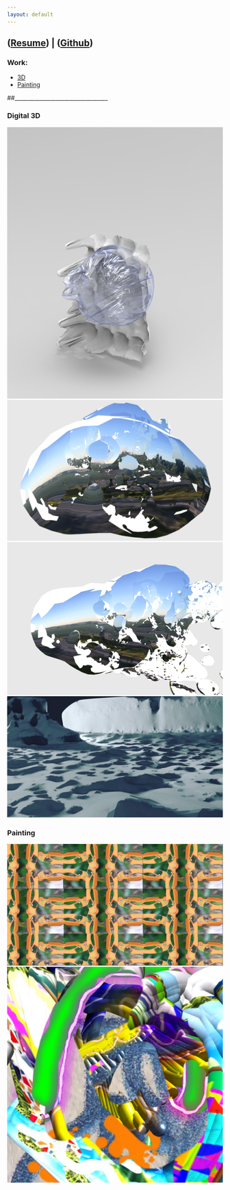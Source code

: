 ```yaml
---
layout: default
---
```

## ([Resume](http://cwmart.in/Resume.pdf)) | ([Github](http://github.com/ChristopherWMartin/))

### Work:
- [3D](#digital-3d)
- [Painting](#painting)

##__________________________________

### Digital 3D
<img src="img/1.png">
<img src="img/3.png">
<img src="img/4.png">
<img src="img/5.jpg">

### Painting
<img src="img/0.png">
<img src="img/2.jpg">
